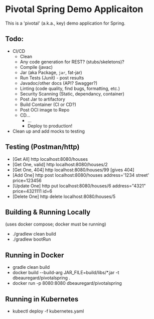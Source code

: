 # Pivotal Spring Demo Applicaiton
This is a 'pivotal' (a.k.a., key) demo application for Spring.

## Todo:
- CI/CD
    - Clean
    - Any code generation for REST? (stubs/skeletons)?
    - Compile (javac)
    - Jar (aka Package, `jar`, fat-jar)
    - Run Tests (Junit) - post results
    - Javadoc/other docs (API? Swagger?)
    - Linting (code quality, find bugs, formatting, etc.)
    - Security Scanning (Static, dependancy, container)
    - Post Jar to artifactory
    - Build Container (CI or CD?)
    - Post OCI image to Repo
    - CD...
        - ...
        - Deploy to production!
- Clean up and add mocks to testing

## Testing (Postman/http)
- [Get All] http localhost:8080/houses
- [Get One, valid] http localhost:8080/houses/2
- [Get One, 404] http localhost:8080/houses/99 [gives 404]
- [Add One] http post localhost:8080/houses address='1234 street' price=123456
- [Update One] http put localhost:8080/houses/6 address="4321" price=4321111 id=6
- [Delete One] http delete localhost:8080/houses/5

## Building & Running Locally
(uses docker compose; docker must be running)
- ./gradlew clean build
- ./gradlew bootRun 

## Running in Docker
- gradle clean build
- docker build --build-arg JAR_FILE=build/libs/\*.jar -t dbeauregard/pivotalspring .
- docker run -p 8080:8080 dbeauregard/pivotalspring

## Running in Kubernetes
- kubectl deploy -f kubernetes.yaml
